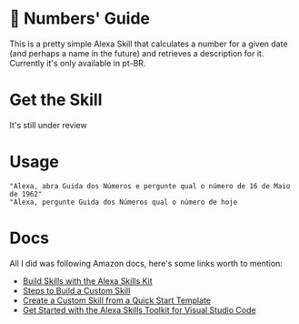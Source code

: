 # 🔮 Numbers' Guide

This is a pretty simple Alexa Skill that calculates a number for a given date (and perhaps a name in the future) and retrieves a description for it.  
Currently it's only available in pt-BR.

# Get the Skill

It's still under review

# Usage

```
"Alexa, abra Guida dos Números e pergunte qual o número de 16 de Maio de 1962"
"Alexa, pergunte Guida dos Números qual o número de hoje
```

# Docs

All I did was following Amazon docs, here's some links worth to mention:

* [Build Skills with the Alexa Skills Kit](https://developer.amazon.com/en-US/docs/alexa/ask-overviews/build-skills-with-the-alexa-skills-kit.html)
* [Steps to Build a Custom Skill](https://developer.amazon.com/en-US/docs/alexa/custom-skills/steps-to-build-a-custom-skill.html)
* [Create a Custom Skill from a Quick Start Template](https://developer.amazon.com/en-US/docs/alexa/custom-skills/create-custom-skill-from-quick-start-template.html)
* [Get Started with the Alexa Skills Toolkit for Visual Studio Code](https://developer.amazon.com/en-US/docs/alexa/ask-toolkit/get-started-with-the-ask-toolkit-for-visual-studio-code.html)